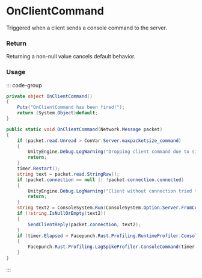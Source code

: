 <Badge type="danger" text="Carbon Compatible"/><Badge type="warning" text="Oxide Compatible"/>
# OnClientCommand
Triggered when a client sends a console command to the server.
### Return
Returning a non-null value cancels default behavior.

### Usage
::: code-group
```csharp [Example]
private object OnClientCommand()
{
	Puts("OnClientCommand has been fired!");
	return (System.Object)default;
}
```
```csharp [Source — Assembly-CSharp @ ConsoleNetwork]
public static void OnClientCommand(Network.Message packet)
{
	if (packet.read.Unread > ConVar.Server.maxpacketsize_command)
	{
		UnityEngine.Debug.LogWarning("Dropping client command due to size");
		return;
	}
	timer.Restart();
	string text = packet.read.StringRaw();
	if (packet.connection == null || !packet.connection.connected)
	{
		UnityEngine.Debug.LogWarning("Client without connection tried to run command: " + text);
		return;
	}
	string text2 = ConsoleSystem.Run(ConsoleSystem.Option.Server.FromConnection(packet.connection).Quiet(), text);
	if (!string.IsNullOrEmpty(text2))
	{
		SendClientReply(packet.connection, text2);
	}
	if (timer.Elapsed > Facepunch.Rust.Profiling.RuntimeProfiler.ConsoleCommandWarningThreshold)
	{
		Facepunch.Rust.Profiling.LagSpikeProfiler.ConsoleCommand(timer.Elapsed, packet, text);
	}
}

```
:::
